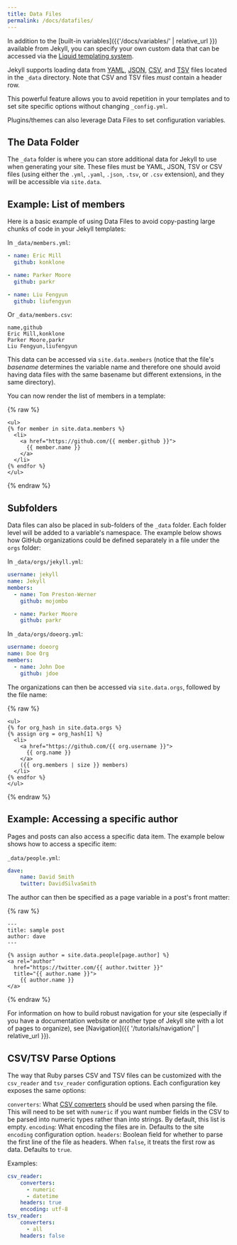 ```yaml
---
title: Data Files
permalink: /docs/datafiles/
---
```


In addition to the [built-in variables]({{'/docs/variables/' | relative_url }}) available from Jekyll,
you can specify your own custom data that can be accessed via the [Liquid
templating system](https://github.com/Shopify/liquid/wiki/Liquid-for-Designers).

Jekyll supports loading data from [YAML](http://yaml.org/), [JSON](http://www.json.org/), [CSV](https://en.wikipedia.org/wiki/Comma-separated_values), and [TSV](https://en.wikipedia.org/wiki/Tab-separated_values) files located in the `_data` directory.
Note that CSV and TSV files *must* contain a header row.

This powerful feature allows you to avoid repetition in your templates and to
set site specific options without changing `_config.yml`.

Plugins/themes can also leverage Data Files to set configuration variables.

## The Data Folder

The `_data` folder is where you can store additional data for Jekyll to use when
generating your site. These files must be YAML, JSON, TSV or CSV files (using either
the `.yml`, `.yaml`, `.json`, `.tsv`, or `.csv` extension), and they will be
accessible via `site.data`.

## Example: List of members

Here is a basic example of using Data Files to avoid copy-pasting large chunks
of code in your Jekyll templates:

In `_data/members.yml`:

```yaml
- name: Eric Mill
  github: konklone

- name: Parker Moore
  github: parkr

- name: Liu Fengyun
  github: liufengyun
```

Or `_data/members.csv`:

```
name,github
Eric Mill,konklone
Parker Moore,parkr
Liu Fengyun,liufengyun
```

This data can be accessed via `site.data.members` (notice that the file's *basename* determines the variable name and
therefore one should avoid having data files with the same basename but different extensions, in the same directory).

You can now render the list of members in a template:

{% raw %}
```liquid
<ul>
{% for member in site.data.members %}
  <li>
    <a href="https://github.com/{{ member.github }}">
      {{ member.name }}
    </a>
  </li>
{% endfor %}
</ul>
```
{% endraw %}

## Subfolders

Data files can also be placed in sub-folders of the `_data` folder. Each folder
level will be added to a variable's namespace. The example below shows how
GitHub organizations could be defined separately in a file under the `orgs`
folder:

In `_data/orgs/jekyll.yml`:

```yaml
username: jekyll
name: Jekyll
members:
  - name: Tom Preston-Werner
    github: mojombo

  - name: Parker Moore
    github: parkr
```

In `_data/orgs/doeorg.yml`:

```yaml
username: doeorg
name: Doe Org
members:
  - name: John Doe
    github: jdoe
```

The organizations can then be accessed via `site.data.orgs`, followed by the
file name:

{% raw %}
```liquid
<ul>
{% for org_hash in site.data.orgs %}
{% assign org = org_hash[1] %}
  <li>
    <a href="https://github.com/{{ org.username }}">
      {{ org.name }}
    </a>
    ({{ org.members | size }} members)
  </li>
{% endfor %}
</ul>
```
{% endraw %}

## Example: Accessing a specific author

Pages and posts can also access a specific data item. The example below shows how to access a specific item:

`_data/people.yml`:

```yaml
dave:
    name: David Smith
    twitter: DavidSilvaSmith
```

The author can then be specified as a page variable in a post's front matter:

{% raw %}
```liquid
---
title: sample post
author: dave
---

{% assign author = site.data.people[page.author] %}
<a rel="author"
  href="https://twitter.com/{{ author.twitter }}"
  title="{{ author.name }}">
    {{ author.name }}
</a>
```
{% endraw %}

For information on how to build robust navigation for your site (especially if you have a documentation website or another type of Jekyll site with a lot of pages to organize), see [Navigation]({{ '/tutorials/navigation/' | relative_url }}).

## CSV/TSV Parse Options

The way that Ruby parses CSV and TSV files can be customized with the `csv_reader` and `tsv_reader`
configuration options. Each configuration key exposes the same options:

`converters`: What [CSV converters](https://ruby-doc.org/stdlib-2.6.1/libdoc/csv/rdoc/CSV.html#Converters) should be
              used when parsing the file. This will need to be set with `numeric` if you want number fields in the
              CSV to be parsed into numeric types rather than into strings. By default, this list is empty.
`encoding`:   What encoding the files are in. Defaults to the site `encoding` configuration option.
`headers`:    Boolean field for whether to parse the first line of the file as headers. When `false`, it treats the
              first row as data. Defaults to `true`.

Examples:

```yaml
csv_reader:
    converters:
      - numeric
      - datetime
    headers: true
    encoding: utf-8
tsv_reader:
    converters:
      - all
    headers: false
```
